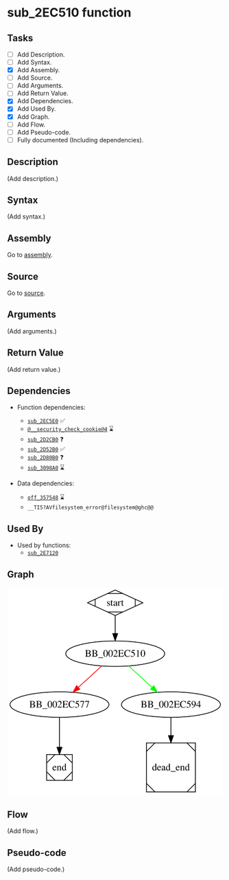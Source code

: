 # sub_2EC510 function

## Tasks

- [ ] Add Description.
- [ ] Add Syntax.
- [X] Add Assembly.
- [ ] Add Source.
- [ ] Add Arguments.
- [ ] Add Return Value.
- [X] Add Dependencies.
- [X] Add Used By.
- [X] Add Graph.
- [ ] Add Flow.
- [ ] Add Pseudo-code.
- [ ] Fully documented (Including dependencies).

## Description

(Add description.)

## Syntax

(Add syntax.)

## Assembly

Go to [assembly](../asm/sub_2EC510.asm).

## Source

Go to [source](../cc/sub_2EC510.cc).

## Arguments

(Add arguments.)

## Return Value

(Add return value.)

## Dependencies

* Function dependencies:
  * [`sub_2EC5E0`](sub_2EC5E0.md) ✅
  * [`@__security_check_cookie@4`](@__security_check_cookie@4.md) ⌛
  * [`sub_2D2CB0`](sub_2D2CB0.md) ❓
  * [`sub_2D52B0`](sub_2D52B0.md) ✅
  * [`sub_2D80B0`](sub_2D80B0.md) ❓
  * [`sub_3098A0`](sub_3098A0.md) ⌛


* Data dependencies:
  * [`off_357548`](off_357548.md) ⌛
  * `__TI5?AVfilesystem_error@filesystem@ghc@@`

## Used By

* Used by functions:
  * [`sub_2E7120`](sub_2E7120.md)

## Graph

![sub_2EC510 Graph](../svg/sub_2EC510.svg "sub_2EC510 Graph")

## Flow

(Add flow.)

## Pseudo-code

(Add pseudo-code.)
